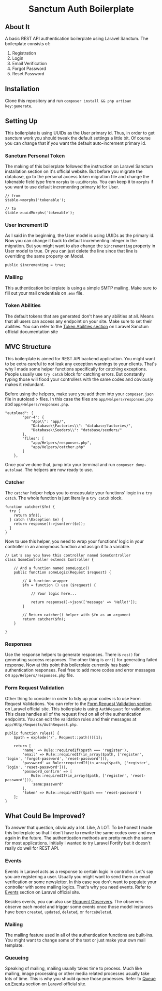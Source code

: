 <p><h1 align="center">Sanctum Auth Boilerplate</h1></p>

## About It

A basic REST API authentication boilerplate using Laravel Sanctum. The boilerplate consists of:
1. Registration
1. Login
1. Email Verification
1. Forgot Password
1. Reset Password

## Installation

Clone this repository and run `composer install && php artisan key:generate`.

## Setting Up

This boilerplate is using UUIDs as the User primary id. Thus, in order to get sanctum work you should tweak the default settings a little bit. Of course you can change that if you want the default auto-increment primary id.

### Sanctum Personal Token

The making of this boilerplate followed the instruction on Laravel Sanctum installation section on it's official website. But before you migrate the database, go to the personal access token migration file and change the tokenable field type from `morphs` to `uuidMorphs`. You can keep it to `morphs` if you want to use default incrementing primary id for User.
```
// from
$table->morphs('tokenable');

// to
$table->uuidMorphs('tokenable');
```

### User Increment ID
As I said in the beginning, the User model is using UUIDs as the primary id. Now you can change it back to default incrementing integer in the migration. But you might want to also change the `$incrementing` property in User model to true. Or you can just delete the line since that line is overriding the same property on Model.
```
public $incrementing = true;
```

### Mailing
This authentication boilerplate is using a simple SMTP mailing. Make sure to fill out your mail credentials on .`env` file.

### Token Abilities
The default tokens that are generated don't have any abilities at all. Means that all users can access any endpoint on your site. Make sure to set their abilities. You can refer to the [Token Abilities section](https://laravel.com/docs/8.x/sanctum#token-abilities) on Laravel Sanctum official documentation site

## MVC Structure
This boilerplate is aimed for REST API backend application. You might want to be extra careful to not leak any exception warnings to your clients. That's why I made some helper functions specifically for catching exceptions. People usually use `try catch` block for catching errors. But constantly typing those will flood your controllers with the same codes and obviously makes it redundant.

Before using the helpers, make sure you add them into your `composer.json` file in autoload > files. In this case the files are `app/Helpers/responses.php` abd `app/Helpers/responses.php`.
```
"autoload": {
        "psr-4": {
            "App\\": "app/",
            "Database\\Factories\\": "database/factories/",
            "Database\\Seeders\\": "database/seeders/"
        },
        "files": [
            "app/Helpers/responses.php",
            "app/Helpers/catcher.php"
        ]
    },
```
Once you've done that, jump into your terminal and run `composer dump-autoload`. The helpers are now ready to use.

### Catcher
The `catcher` helper helps you to encapsulate your functions' logic in a `try catch`. The whole function is just literally a `try catch` block.
```
function catcher($fn) {
  try {
    return $fn();
  } catch (\Exception $e) {
    return response()->json(err($e));
  }
}
```
Now to use this helper, you need to wrap your functions' logic in your controller in an anonymous function and assign it to a variable.
```
// Let's say you have this controller named SomeController
class SomeController extends Controller {

    // And a function named someLogic()
    public function someLogic(Request $request) {
        
        // A function wrapper
        $fn = function () use ($request) {
            
            // Your logic here...
            
            return response()->json(['message' => 'Hello!']);
        }
        
        // Return catcher() helper with $fn as an argument
        return catcher($fn);
    }
    
}
```

### Responses
Use the response helpers to generate responses. There is `res()` for generating success responses. The other thing is `err()` for generating failed response. Now at this point this boilerplate currently has basic authentication responses. Feel free to add more codes and error messages on `app/Helpers/responses.php` file.

### Form Request Validation
Other thing to consider in order to tidy up your codes is to use Form Request Validations. You can refer to the [Form Request Validation section](https://laravel.com/docs/8.x/validation#form-request-validation) on Laravel official site. This boilerplate is using `AuthRequest` for validation. This class handles all of the request fired on all of the authentication endpoints. You can edit the validation rules and their messages at `app/Http/Requests/AuthRequest.php`.
```
public function rules() {
    $path = explode('/', Request::path())[1];

    return [
        'name' => Rule::requiredIf($path === 'register'),
        'email' => Rule::requiredIf(in_array($path, ['register', 'login', 'forgot-password', 'reset-password'])),
        'password' => Rule::requiredIf(in_array($path, ['register', 'login', 'reset-password'])),
        'password_confirm' => [
            Rule::requiredIf(in_array($path, ['register', 'reset-password'])),
            'same:password'
        ],
        'token' => Rule::requiredIf($path === 'reset-password')
    ];
}
```

## What Could Be Improved?
To answer that question, obviously a lot. Like, A LOT. To be honest I made this boilerplate so that I don't have to rewrite the same codes over and over again in the future. The authentication methods are pretty much the same for most applications. Initially i wanted to try Laravel Fortify but it doesn't really do well for REST API.

### Events
Events in Laravel acts as a response to certain logic in controller. Let's say you are registering a user. Usually you might want to send them an email verification or some newsletter. In this case you don't want to populate your controller with some mailing logics. That's why you need events. Refer to [Events](https://laravel.com/docs/8.x/events) section on Laravel official site. 

Besides events, you can also use [Eloquent Observers](https://laravel.com/docs/8.x/eloquent#observers). The observers observe each model and trigger some events once those model instances have been `created`, `updated`, `deleted`, or `forceDeleted`.

### Mailing
The mailing feature used in all of the authentication functions are built-ins. You might want to change some of the text or just make your own mail template.

### Queueing
Speaking of mailing, mailing usually takes time to process. Much like mailing, image processing or other media related processes usually take lots of time. This is why you should queue those processes. Refer to [Queue on Events](https://laravel.com/docs/8.x/events#queued-event-listeners) section on Laravel official site.
